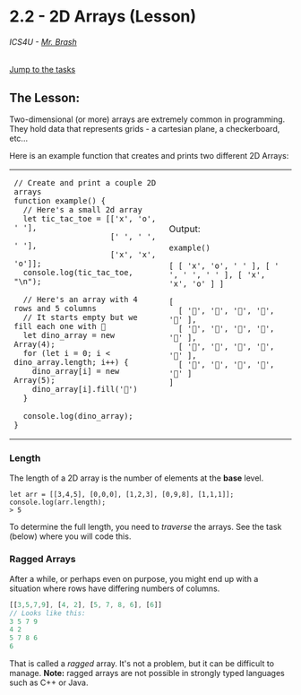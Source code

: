 # 2.2 - 2D Arrays (Lesson)

###### ICS4U - [Mr. Brash](https://www.brash.ca/ics4uc/2)

[Jump to the tasks](TASKS.md)

## The Lesson:
Two-dimensional (or more) arrays are extremely common in programming. They hold data that represents grids - a cartesian plane, a checkerboard, etc...


Here is an example function that creates and prints two different 2D Arrays:
<table><tr><td>

```JS
// Create and print a couple 2D arrays
function example() {
  // Here's a small 2d array
  let tic_tac_toe = [['x', 'o', ' '],
                     [' ', ' ', ' '],
                     ['x', 'x', 'o']];
  console.log(tic_tac_toe, "\n");
  
  // Here's an array with 4 rows and 5 columns
  // It starts empty but we fill each one with 🦖
  let dino_array = new Array(4);
  for (let i = 0; i < dino_array.length; i++) {
    dino_array[i] = new Array(5);
    dino_array[i].fill('🦖')
  }

  console.log(dino_array);
}
```

    
</td>
<td>

Output:
```
example()

[ [ 'x', 'o', ' ' ], [ ' ', ' ', ' ' ], [ 'x', 'x', 'o' ] ] 

[
  [ '🦖', '🦖', '🦖', '🦖', '🦖' ],
  [ '🦖', '🦖', '🦖', '🦖', '🦖' ],
  [ '🦖', '🦖', '🦖', '🦖', '🦖' ],
  [ '🦖', '🦖', '🦖', '🦖', '🦖' ]
]

```

</td></tr></table>

### Length
The length of a 2D array is the number of elements at the **base** level.
```JS
let arr = [[3,4,5], [0,0,0], [1,2,3], [0,9,8], [1,1,1]];
console.log(arr.length);
> 5
```
To determine the full length, you need to _traverse_ the arrays. See the task (below) where you will code this.


### Ragged Arrays
After a while, or perhaps even on purpose, you might end up with a situation where rows have differing numbers of columns.
```js
[[3,5,7,9], [4, 2], [5, 7, 8, 6], [6]]
// Looks like this:
3 5 7 9
4 2
5 7 8 6
6
```

That is called a _ragged_ array. It's not a problem, but it can be difficult to manage. **Note:** ragged arrays are not possible in strongly typed languages such as C++ or Java.


